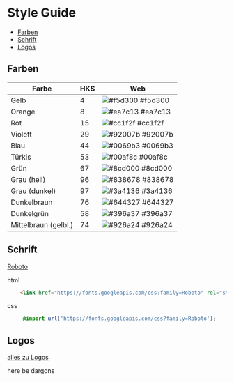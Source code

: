 # Style Guide

- [Farben](#farben)
- [Schrift](#schrift)
- [Logos](#logos)

## Farben

| Farbe | HKS | Web |
| --- | --- | --- |
| Gelb | 4 | ![#f5d300](https://placehold.it/15/f5d300/000000?text=+) #f5d300 | 
| Orange | 8 | ![#ea7c13](https://placehold.it/15/ea7c13/000000?text=+) #ea7c13  |
| Rot | 15 | ![#cc1f2f](https://placehold.it/15/cc1f2f/000000?text=+) #cc1f2f |
| Violett | 29 | ![#92007b](https://placehold.it/15/92007b/000000?text=+) #92007b  |
| Blau | 44 | ![#0069b3](https://placehold.it/15/0069b3/000000?text=+) #0069b3  |
| Türkis | 53 | ![#00af8c](https://placehold.it/15/00af8c/000000?text=+) #00af8c |
| Grün | 67 | ![#8cd000](https://placehold.it/15/8cd000/000000?text=+) #8cd000  |
| Grau (hell) | 96 | ![#838678](https://placehold.it/15/838678/000000?text=+) #838678 |
| Grau (dunkel) | 97 | ![#3a4136](https://placehold.it/15/3a4136/000000?text=+) #3a4136 |
| Dunkelbraun | 76 | ![#644327](https://placehold.it/15/644327/000000?text=+) #644327 |
| Dunkelgrün | 58 | ![#396a37](https://placehold.it/15/396a37/000000?text=+) #396a37 |
| Mittelbraun (gelbl.) | 74 | ![#926a24](https://placehold.it/15/926a24/000000?text=+) #926a24 |

## Schrift

[Roboto](https://fonts.google.com/specimen/Roboto) 

html
```html
    <link href="https://fonts.googleapis.com/css?family=Roboto" rel="stylesheet">
```
css
```css
     @import url('https://fonts.googleapis.com/css?family=Roboto');
```

## Logos

[alles zu Logos](https://github.com/klimapartner/style-guide/tree/master/Logos)

here be dargons



